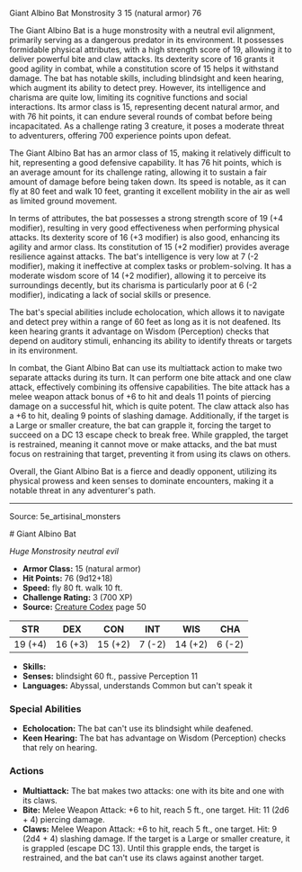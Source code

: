 <MonsterName/>Giant Albino Bat</MonsterName>
<CreatureType/>Monstrosity</CreatureType>
<CR/>3</CR>
<AC/>15 (natural armor)</AC>
<HP/>76</HP>
<summary>The Giant Albino Bat is a huge monstrosity with a neutral evil alignment, primarily serving as a dangerous predator in its environment. It possesses formidable physical attributes, with a high strength score of 19, allowing it to deliver powerful bite and claw attacks. Its dexterity score of 16 grants it good agility in combat, while a constitution score of 15 helps it withstand damage. The bat has notable skills, including blindsight and keen hearing, which augment its ability to detect prey. However, its intelligence and charisma are quite low, limiting its cognitive functions and social interactions. Its armor class is 15, representing decent natural armor, and with 76 hit points, it can endure several rounds of combat before being incapacitated. As a challenge rating 3 creature, it poses a moderate threat to adventurers, offering 700 experience points upon defeat.</summary>

<detail>

The Giant Albino Bat has an armor class of 15, making it relatively difficult to hit, representing a good defensive capability. It has 76 hit points, which is an average amount for its challenge rating, allowing it to sustain a fair amount of damage before being taken down. Its speed is notable, as it can fly at 80 feet and walk 10 feet, granting it excellent mobility in the air as well as limited ground movement.

In terms of attributes, the bat possesses a strong strength score of 19 (+4 modifier), resulting in very good effectiveness when performing physical attacks. Its dexterity score of 16 (+3 modifier) is also good, enhancing its agility and armor class. Its constitution of 15 (+2 modifier) provides average resilience against attacks. The bat's intelligence is very low at 7 (-2 modifier), making it ineffective at complex tasks or problem-solving. It has a moderate wisdom score of 14 (+2 modifier), allowing it to perceive its surroundings decently, but its charisma is particularly poor at 6 (-2 modifier), indicating a lack of social skills or presence.

The bat's special abilities include echolocation, which allows it to navigate and detect prey within a range of 60 feet as long as it is not deafened. Its keen hearing grants it advantage on Wisdom (Perception) checks that depend on auditory stimuli, enhancing its ability to identify threats or targets in its environment.

In combat, the Giant Albino Bat can use its multiattack action to make two separate attacks during its turn. It can perform one bite attack and one claw attack, effectively combining its offensive capabilities. The bite attack has a melee weapon attack bonus of +6 to hit and deals 11 points of piercing damage on a successful hit, which is quite potent. The claw attack also has a +6 to hit, dealing 9 points of slashing damage. Additionally, if the target is a Large or smaller creature, the bat can grapple it, forcing the target to succeed on a DC 13 escape check to break free. While grappled, the target is restrained, meaning it cannot move or make attacks, and the bat must focus on restraining that target, preventing it from using its claws on others.

Overall, the Giant Albino Bat is a fierce and deadly opponent, utilizing its physical prowess and keen senses to dominate encounters, making it a notable threat in any adventurer's path.</detail>



---

Source: 5e_artisinal_monsters

<statblock>
# Giant Albino Bat

*Huge* *Monstrosity* *neutral evil*

- **Armor Class:** 15 (natural armor)
- **Hit Points:** 76 (9d12+18)
- **Speed:** fly 80 ft. walk 10 ft.
- **Challenge Rating:** 3 (700 XP)
- **Source:** [Creature Codex](https://koboldpress.com/kpstore/product/creature-codex-for-5th-edition-dnd) page 50

| STR | DEX | CON | INT | WIS | CHA |
| --- | --- | --- | --- | --- | --- |
| 19 (+4) | 16 (+3) | 15 (+2) | 7 (-2) | 14 (+2) | 6 (-2) |

- **Skills:** 
- **Senses:** blindsight 60 ft., passive Perception 11
- **Languages:** Abyssal, understands Common but can't speak it

### Special Abilities

- **Echolocation:** The bat can't use its blindsight while deafened.
- **Keen Hearing:** The bat has advantage on Wisdom (Perception) checks that rely on hearing.

### Actions

- **Multiattack:** The bat makes two attacks: one with its bite and one with its claws.
- **Bite:** Melee Weapon Attack: +6 to hit, reach 5 ft., one target. Hit: 11 (2d6 + 4) piercing damage.
- **Claws:** Melee Weapon Attack: +6 to hit, reach 5 ft., one target. Hit: 9 (2d4 + 4) slashing damage. If the target is a Large or smaller creature, it is grappled (escape DC 13). Until this grapple ends, the target is restrained, and the bat can't use its claws against another target.


</statblock>


